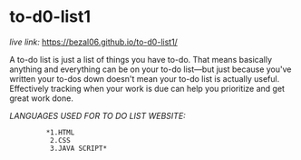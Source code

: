 # to-d0-list1
*live link:*  https://bezal06.github.io/to-d0-list1/



A to-do list is just a list of things you have to-do. 
That means basically anything and everything can be on your to-do list—but just because you've written your to-dos down doesn't mean your to-do list is actually useful.
Effectively tracking when your work is due can help you prioritize and get great work done.



*LANGUAGES USED FOR TO DO LIST WEBSITE:*

             *1.HTML
              2.CSS
              3.JAVA SCRIPT*
